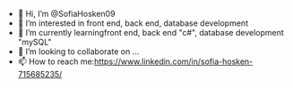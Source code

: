 - 👋 Hi, I’m @SofiaHosken09
- 👀 I’m interested in front end, back end, database development
- 🌱 I’m currently learningfront end, back end "c#", database development "mySQL"
- 💞️ I’m looking to collaborate on ...
- 📫 How to reach me:https://www.linkedin.com/in/sofia-hosken-715685235/

<!---
SofiaHosken09/SofiaHosken09 is a ✨ special ✨ repository because its `README.md` (this file) appears on your GitHub profile.
You can click the Preview link to take a look at your changes.
--->

